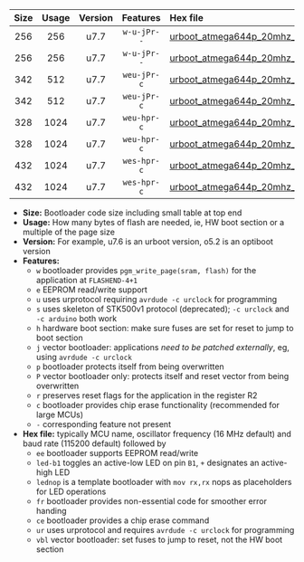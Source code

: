 |Size|Usage|Version|Features|Hex file|
|:-:|:-:|:-:|:-:|:--|
|256|256|u7.7|`w-u-jPr--`|[urboot_atmega644p_20mhz_115200bps_led+b0_fr_ur_vbl.hex](https://raw.githubusercontent.com/stefanrueger/urboot.hex/main/mcus/atmega644p/fcpu_20mhz/115200_bps/urboot_atmega644p_20mhz_115200bps_led+b0_fr_ur_vbl.hex)|
|256|256|u7.7|`w-u-jPr--`|[urboot_atmega644p_20mhz_115200bps_lednop_fr_ur_vbl.hex](https://raw.githubusercontent.com/stefanrueger/urboot.hex/main/mcus/atmega644p/fcpu_20mhz/115200_bps/urboot_atmega644p_20mhz_115200bps_lednop_fr_ur_vbl.hex)|
|342|512|u7.7|`weu-jPr-c`|[urboot_atmega644p_20mhz_115200bps_ee_led+b0_fr_ce_ur_vbl.hex](https://raw.githubusercontent.com/stefanrueger/urboot.hex/main/mcus/atmega644p/fcpu_20mhz/115200_bps/urboot_atmega644p_20mhz_115200bps_ee_led+b0_fr_ce_ur_vbl.hex)|
|342|512|u7.7|`weu-jPr-c`|[urboot_atmega644p_20mhz_115200bps_ee_lednop_fr_ce_ur_vbl.hex](https://raw.githubusercontent.com/stefanrueger/urboot.hex/main/mcus/atmega644p/fcpu_20mhz/115200_bps/urboot_atmega644p_20mhz_115200bps_ee_lednop_fr_ce_ur_vbl.hex)|
|328|1024|u7.7|`weu-hpr-c`|[urboot_atmega644p_20mhz_115200bps_ee_led+b0_fr_ce_ur.hex](https://raw.githubusercontent.com/stefanrueger/urboot.hex/main/mcus/atmega644p/fcpu_20mhz/115200_bps/urboot_atmega644p_20mhz_115200bps_ee_led+b0_fr_ce_ur.hex)|
|328|1024|u7.7|`weu-hpr-c`|[urboot_atmega644p_20mhz_115200bps_ee_lednop_fr_ce_ur.hex](https://raw.githubusercontent.com/stefanrueger/urboot.hex/main/mcus/atmega644p/fcpu_20mhz/115200_bps/urboot_atmega644p_20mhz_115200bps_ee_lednop_fr_ce_ur.hex)|
|432|1024|u7.7|`wes-hpr-c`|[urboot_atmega644p_20mhz_115200bps_ee_led+b0_fr_ce.hex](https://raw.githubusercontent.com/stefanrueger/urboot.hex/main/mcus/atmega644p/fcpu_20mhz/115200_bps/urboot_atmega644p_20mhz_115200bps_ee_led+b0_fr_ce.hex)|
|432|1024|u7.7|`wes-hpr-c`|[urboot_atmega644p_20mhz_115200bps_ee_lednop_fr_ce.hex](https://raw.githubusercontent.com/stefanrueger/urboot.hex/main/mcus/atmega644p/fcpu_20mhz/115200_bps/urboot_atmega644p_20mhz_115200bps_ee_lednop_fr_ce.hex)|

- **Size:** Bootloader code size including small table at top end
- **Usage:** How many bytes of flash are needed, ie, HW boot section or a multiple of the page size
- **Version:** For example, u7.6 is an urboot version, o5.2 is an optiboot version
- **Features:**
  + `w` bootloader provides `pgm_write_page(sram, flash)` for the application at `FLASHEND-4+1`
  + `e` EEPROM read/write support
  + `u` uses urprotocol requiring `avrdude -c urclock` for programming
  + `s` uses skeleton of STK500v1 protocol (deprecated); `-c urclock` and `-c arduino` both work
  + `h` hardware boot section: make sure fuses are set for reset to jump to boot section
  + `j` vector bootloader: applications *need to be patched externally*, eg, using `avrdude -c urclock`
  + `p` bootloader protects itself from being overwritten
  + `P` vector bootloader only: protects itself and reset vector from being overwritten
  + `r` preserves reset flags for the application in the register R2
  + `c` bootloader provides chip erase functionality (recommended for large MCUs)
  + `-` corresponding feature not present
- **Hex file:** typically MCU name, oscillator frequency (16 MHz default) and baud rate (115200 default) followed by
  + `ee` bootloader supports EEPROM read/write
  + `led-b1` toggles an active-low LED on pin `B1`, `+` designates an active-high LED
  + `lednop` is a template bootloader with `mov rx,rx` nops as placeholders for LED operations
  + `fr` bootloader provides non-essential code for smoother error handing
  + `ce` bootloader provides a chip erase command
  + `ur` uses urprotocol and requires `avrdude -c urclock` for programming
  + `vbl` vector bootloader: set fuses to jump to reset, not the HW boot section
